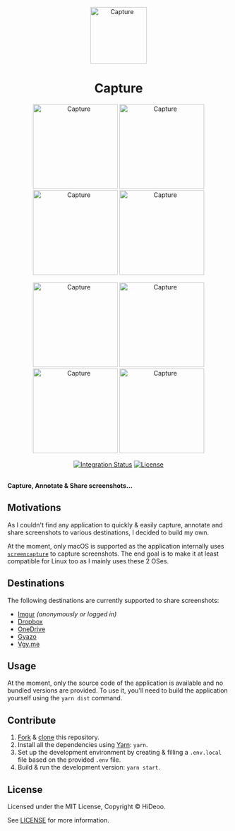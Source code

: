 <p align="center">
  <img alt="Capture" src="https://i.imgur.com/YdidRlp.png" width="128">
  <h1 align="center">Capture</h1>
</p>

<p align="center">
  <a href="https://i.imgur.com/FCAvfh4.png" title="Library"><img alt="Capture" src="https://i.imgur.com/FCAvfh4.png" width="192"></a>
  <a href="https://i.imgur.com/MbeEYod.png" title="Delete"><img alt="Capture" src="https://i.imgur.com/MbeEYod.png" width="192"></a>
  <a href="https://i.imgur.com/2vIzyWm.png" title="Editor"><img alt="Capture" src="https://i.imgur.com/2vIzyWm.png" width="192"></a>
  <a href="https://i.imgur.com/Dl9tKXK.png" title="Annotations"><img alt="Capture" src="https://i.imgur.com/Dl9tKXK.png" width="192"></a>
</p>
<p align="center">
  <a href="https://i.imgur.com/Pp5bQhf.png" title="Settings"><img alt="Capture" src="https://i.imgur.com/Pp5bQhf.png" width="192"></a>
  <a href="https://i.imgur.com/g6cSeAX.png" title="Shortcuts"><img alt="Capture" src="https://i.imgur.com/g6cSeAX.png" width="192"></a>
  <a href="https://i.imgur.com/Y7ShPaZ.png" title="Imgur"><img alt="Capture" src="https://i.imgur.com/Y7ShPaZ.png" width="192"></a>
  <a href="https://i.imgur.com/ubFxJlv.png" title="Dropbox"><img alt="Capture" src="https://i.imgur.com/ubFxJlv.png" width="192"></a>
</p>

<p align="center">
  <a href="https://github.com/HiDeoo/Capture/actions?query=workflow%3Aintegration"><img alt="Integration Status" src="https://github.com/HiDeoo/Capture/workflows/integration/badge.svg"></a>
  <a href="https://github.com/HiDeoo/Capture/blob/master/LICENSE"><img alt="License" src="https://badgen.now.sh/badge/license/MIT/blue"></a>
  <br /><br />
</p>

**Capture, Annotate & Share screenshots…**

## Motivations

As I couldn't find any application to quickly & easily capture, annotate and share screenshots to various destinations, I decided to build my own.

At the moment, only macOS is supported as the application internally uses [`screencapture`](https://ss64.com/osx/screencapture.html) to capture screenshots. The end goal is to make it at least compatible for Linux too as I mainly uses these 2 OSes.

## Destinations

The following destinations are currently supported to share screenshots:

- [Imgur](https://imgur.com) _(anonymously or logged in)_
- [Dropbox](https://www.dropbox.com)
- [OneDrive](https://onedrive.live.com)
- [Gyazo](https://gyazo.com)
- [Vgy.me](https://vgy.me)

## Usage

At the moment, only the source code of the application is available and no bundled versions are provided. To use it, you'll need to build the application yourself using the `yarn dist` command.

## Contribute

1. [Fork](https://help.github.com/articles/fork-a-repo) & [clone](https://help.github.com/articles/cloning-a-repository) this repository.
2. Install all the dependencies using [Yarn](https://yarnpkg.com): `yarn`.
3. Set up the development environment by creating & filling a `.env.local` file based on the provided `.env` file.
4. Build & run the development version: `yarn start`.

## License

Licensed under the MIT License, Copyright © HiDeoo.

See [LICENSE](https://github.com/HiDeoo/Capture/blob/master/LICENSE) for more information.
